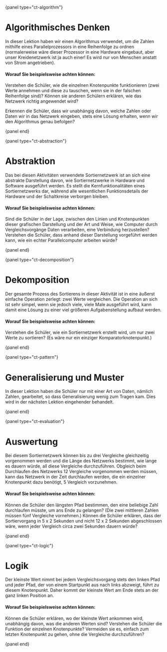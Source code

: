 {panel type="ct-algorithm"}

# Algorithmisches Denken

In dieser Lektion haben wir einen Algorithmus verwendet, um die Zahlen mithilfe eines Parallelprozessors in eine Reihenfolge zu ordnen (normalerweise wäre dieser Prozessor in eine Hardware eingebaut, aber unser Kreidenetzwerk ist ja auch einer! Es wird nur von Menschen anstatt von Strom angetrieben).

#### Worauf Sie beispielsweise achten können:

Verstehen die Schüler, wie die einzelnen Knotenpunkte funktionieren (zwei Werte annehmen und diese zu tauschen, wenn sie in der falschen Reihenfolge sind)? Können sie anderen Schülern erklären, wie das Netzwerk richtig angewendet wird?

Erkennen die Schüler, dass wir unabhängig davon, welche Zahlen oder Daten wir in das Netzwerk eingeben, stets eine Lösung erhalten, wenn wir den Algorithmus genau befolgen?

{panel end}

{panel type="ct-abstraction"}

# Abstraktion

Das bei diesen Aktivitäten verwendete Sortiernetzwerk ist an sich eine abstrakte Darstellung davon, wie Sortiernetzwerke in Hardware und Software ausgeführt werden. Es stellt die Kernfunktionalitäten eines Sortiernetzwerks dar, während alle wesentlichen Funktionsdetails der Hardware und der Schaltkreise verborgen bleiben.

#### Worauf Sie beispielsweise achten können:

Sind die Schüler in der Lage, zwischen den Linien und Knotenpunkten dieser grafischen Darstellung und der Art und Weise, wie Computer durch Vergleichsvorgänge Daten verarbeiten, eine Verbindung herzustellen? Verstehen die Schüler, dass anhand dieser Darstellung vorgeführt werden kann, wie ein echter Parallelcomputer arbeiten würde?

{panel end}

{panel type="ct-decomposition"}

# Dekomposition

Der gesamte Prozess des Sortierens in dieser Aktivität ist in eine äußerst einfache Operation zerlegt: zwei Werte vergleichen. Die Operation an sich ist sehr simpel, wenn sie jedoch viele, viele Male ausgeführt wird, kann damit eine Lösung zu einer viel größeren Aufgabenstellung aufbaut werden.

#### Worauf Sie beispielsweise achten können:

Verstehen die Schüler, wie ein Sortiernetzwerk erstellt wird, um nur zwei Werte zu sortieren? (Es wäre nur ein einziger Komparatorknotenpunkt.)

{panel end}

{panel type="ct-pattern"}

# Generalisierung und Muster

In dieser Lektion haben die Schüler nur mit einer Art von Daten, nämlich Zahlen, gearbeitet, so dass Generalisierung wenig zum Tragen kam. Dies wird in der nächsten Lektion eingehender behandelt.

{panel end}

{panel type="ct-evaluation"}

# Auswertung

Bei diesem Sortiernetzwerk können bis zu drei Vergleiche gleichzeitig vorgenommen werden und die Länge des Netzwerks bestimmt, wie lange es dauern würde, all diese Vergleiche durchzuführen. Obgleich beim Durchlaufen des Netzwerks 12 Vergleiche vorgenommen werden müssen, kann das Netzwerk in der Zeit durchlaufen werden, die ein einzelner Knotenpunkt dazu benötigt, 5 Vergleich vorzunehmen.

#### Worauf Sie beispielsweise achten können:

Können die Schüler den längsten Pfad bestimmen, den eine beliebige Zahl durchlaufen müsste, um ans Ende zu gelangen? (Die zwei mittleren Zahlen müssen fünf Vergleiche vornehmen.) Können die Schüler erklären, dass der Sortiervorgang in 5 x 2 Sekunden und nicht 12 x 2 Sekunden abgeschlossen wäre, wenn jeder Vergleich circa zwei Sekunden dauern würde?

{panel end}

{panel type="ct-logic"}

# Logik

Der kleinste Wert nimmt bei jedem Vergleichsvorgang stets den linken Pfad und jeder Pfad, der von einem Startpunkt aus nach links abzweigt, führt zu diesem Knotenpunkt. Daher kommt der kleinste Wert am Ende stets an der ganz linken Position an.

#### Worauf Sie beispielsweise achten können:

Können die Schüler erklären, wo der kleinste Wert ankommen wird, unabhängig davon, was die anderen Werten sind? Verstehen die Schüler die Funktion der einzelnen Knotenpunkte? Vermeiden sie es, einfach zum letzten Knotenpunkt zu gehen, ohne die Vergleiche durchzuführen?

{panel end}